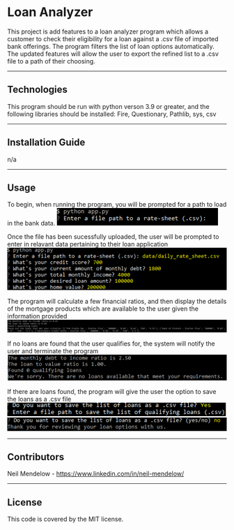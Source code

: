 # Loan Analyzer 

This project is add features to a loan analyzer program which allows a customer to check their eligibility for a loan against a .csv file of imported bank offerings. The program filters the list of loan options automatically. The updated features will allow the user to export the refined list to a .csv file to a path of their choosing.

---

## Technologies

This program should be run with python verson 3.9 or greater, and the following libraries should be installed:
Fire,
Questionary,
Pathlib,
sys,
csv

---

## Installation Guide

n/a

---

## Usage

To begin, when running the program, you will be prompted for a path to load in the bank data.
![Enter the file path here](screencaps/step_1.png?raw=true)

Once the file has been sucessfully uploaded, the user will be prompted to enter in relavant data pertaining to their loan application
![Put in the required information](screencaps/step_2.png?raw=true)

The program will calculate a few financial ratios, and then display the details of the mortgage products which are available to the user given the information provided
![Here are the loans the analyzer found](screencaps/step_3.png?raw=true) 

If no loans are found that the user qualifies for, the system will notify the user and terminate the program
![Better luck next time](screencaps/step_4.png?raw=true)

If there are loans found, the program will give the user the option to save the loans as a .csv file
![Yes option](screencaps/step_5_yes.png?raw=true)
![No option](screencaps/step_5_no.png?raw=true)

---

## Contributors

Neil Mendelow - https://www.linkedin.com/in/neil-mendelow/

---

## License

This code is covered by the MIT license.
